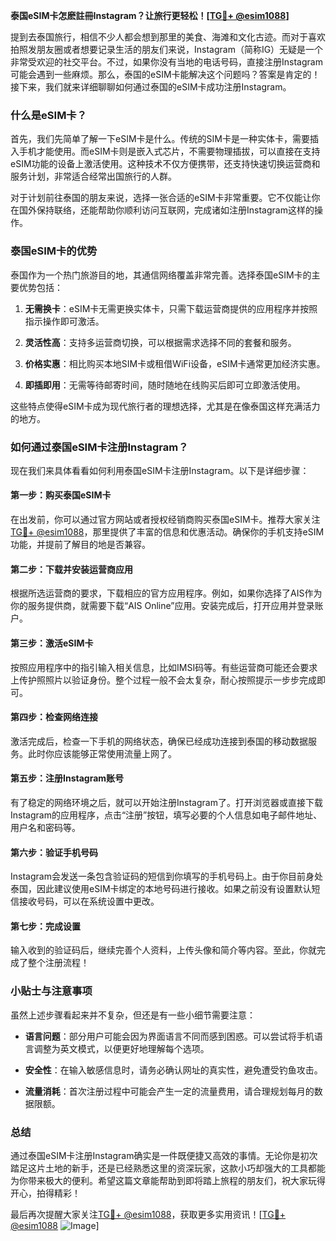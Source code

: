 **泰国eSIM卡怎麽註冊Instagram？让旅行更轻松！[[TG💪+ @esim1088](https://t.me/s/esim1088)]**

提到去泰国旅行，相信不少人都会想到那里的美食、海滩和文化古迹。而对于喜欢拍照发朋友圈或者想要记录生活的朋友们来说，Instagram（简称IG）无疑是一个非常受欢迎的社交平台。不过，如果你没有当地的电话号码，直接注册Instagram可能会遇到一些麻烦。那么，泰国的eSIM卡能解决这个问题吗？答案是肯定的！接下来，我们就来详细聊聊如何通过泰国的eSIM卡成功注册Instagram。

### 什么是eSIM卡？

首先，我们先简单了解一下eSIM卡是什么。传统的SIM卡是一种实体卡，需要插入手机才能使用。而eSIM卡则是嵌入式芯片，不需要物理插拔，可以直接在支持eSIM功能的设备上激活使用。这种技术不仅方便携带，还支持快速切换运营商和服务计划，非常适合经常出国旅行的人群。

对于计划前往泰国的朋友来说，选择一张合适的eSIM卡非常重要。它不仅能让你在国外保持联络，还能帮助你顺利访问互联网，完成诸如注册Instagram这样的操作。

### 泰国eSIM卡的优势

泰国作为一个热门旅游目的地，其通信网络覆盖非常完善。选择泰国eSIM卡的主要优势包括：

1. **无需换卡**：eSIM卡无需更换实体卡，只需下载运营商提供的应用程序并按照指示操作即可激活。
   
2. **灵活性高**：支持多运营商切换，可以根据需求选择不同的套餐和服务。

3. **价格实惠**：相比购买本地SIM卡或租借WiFi设备，eSIM卡通常更加经济实惠。

4. **即插即用**：无需等待邮寄时间，随时随地在线购买后即可立即激活使用。

这些特点使得eSIM卡成为现代旅行者的理想选择，尤其是在像泰国这样充满活力的地方。

### 如何通过泰国eSIM卡注册Instagram？

现在我们来具体看看如何利用泰国eSIM卡注册Instagram。以下是详细步骤：

#### 第一步：购买泰国eSIM卡

在出发前，你可以通过官方网站或者授权经销商购买泰国eSIM卡。推荐大家关注[TG💪+ @esim1088](https://t.me/s/esim1088)，那里提供了丰富的信息和优惠活动。确保你的手机支持eSIM功能，并提前了解目的地是否兼容。

#### 第二步：下载并安装运营商应用

根据所选运营商的要求，下载相应的官方应用程序。例如，如果你选择了AIS作为你的服务提供商，就需要下载“AIS Online”应用。安装完成后，打开应用并登录账户。

#### 第三步：激活eSIM卡

按照应用程序中的指引输入相关信息，比如IMSI码等。有些运营商可能还会要求上传护照照片以验证身份。整个过程一般不会太复杂，耐心按照提示一步步完成即可。

#### 第四步：检查网络连接

激活完成后，检查一下手机的网络状态，确保已经成功连接到泰国的移动数据服务。此时你应该能够正常使用流量上网了。

#### 第五步：注册Instagram账号

有了稳定的网络环境之后，就可以开始注册Instagram了。打开浏览器或直接下载Instagram的应用程序，点击“注册”按钮，填写必要的个人信息如电子邮件地址、用户名和密码等。

#### 第六步：验证手机号码

Instagram会发送一条包含验证码的短信到你填写的手机号码上。由于你目前身处泰国，因此建议使用eSIM卡绑定的本地号码进行接收。如果之前没有设置默认短信接收号码，可以在系统设置中更改。

#### 第七步：完成设置

输入收到的验证码后，继续完善个人资料，上传头像和简介等内容。至此，你就完成了整个注册流程！

### 小贴士与注意事项

虽然上述步骤看起来并不复杂，但还是有一些小细节需要注意：

- **语言问题**：部分用户可能会因为界面语言不同而感到困惑。可以尝试将手机语言调整为英文模式，以便更好地理解每个选项。
  
- **安全性**：在输入敏感信息时，请务必确认网址的真实性，避免遭受钓鱼攻击。

- **流量消耗**：首次注册过程中可能会产生一定的流量费用，请合理规划每月的数据限额。

### 总结

通过泰国eSIM卡注册Instagram确实是一件既便捷又高效的事情。无论你是初次踏足这片土地的新手，还是已经熟悉这里的资深玩家，这款小巧却强大的工具都能为你带来极大的便利。希望这篇文章能帮助到即将踏上旅程的朋友们，祝大家玩得开心，拍得精彩！

最后再次提醒大家关注[TG💪+ @esim1088](https://t.me/s/esim1088)，获取更多实用资讯！[[TG💪+ @esim1088](https://t.me/s/esim1088) ![Image](https://i.postimg.cc/4NQfJmqS/Snipaste-2025-05-13-00-14-12.png)]